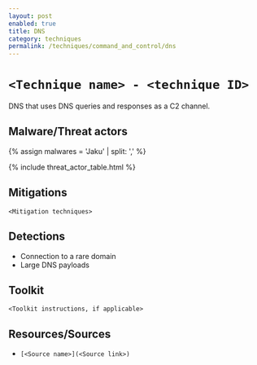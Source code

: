 ```yaml
---
layout: post
enabled: true
title: DNS
category: techniques
permalink: /techniques/command_and_control/dns
---
```

# `<Technique name> - <technique ID>`

DNS that uses DNS queries and responses as a C2 channel.

## Malware/Threat actors

{% assign malwares = 'Jaku' | split: ',' %}

{% include threat_actor_table.html %}



## Mitigations

`<Mitigation techniques>`

## Detections

* Connection to a rare domain
* Large DNS payloads

## Toolkit

`<Toolkit instructions, if applicable>`

## Resources/Sources

* `[<Source name>](<Source link>)`


